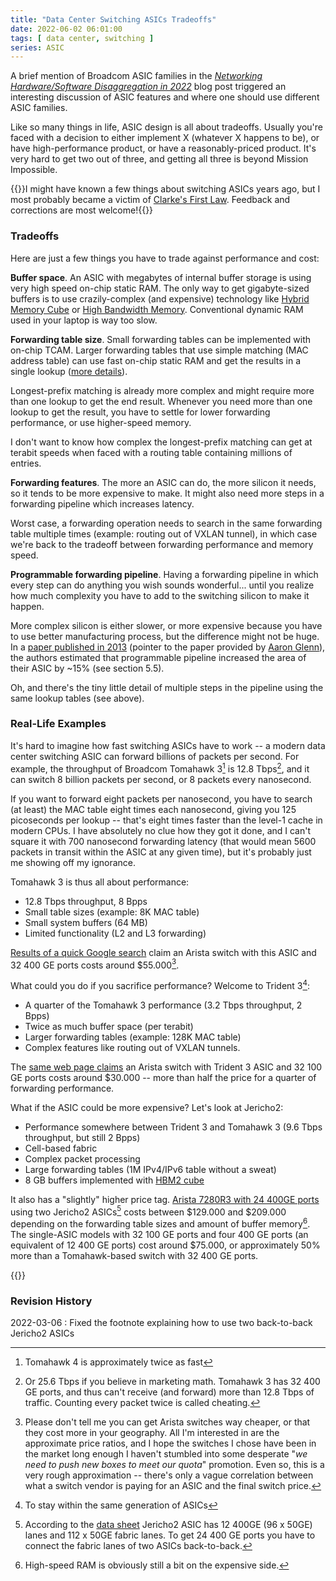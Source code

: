 ```yaml
---
title: "Data Center Switching ASICs Tradeoffs"
date: 2022-06-02 06:01:00
tags: [ data center, switching ]
series: ASIC
---
```

A brief mention of Broadcom ASIC families in the _[Networking Hardware/Software Disaggregation in 2022](https://blog.ipspace.net/2022/05/network-hardware-disaggregation-2022.html)_ blog post triggered an interesting discussion of ASIC features and where one should use different ASIC families.

Like so many things in life, ASIC design is all about tradeoffs. Usually you're faced with a decision to either implement X (whatever X happens to be), or have high-performance product, or have a reasonably-priced product. It's very hard to get two out of three, and getting all three is beyond Mission Impossible.
<!--more-->
{{<note info>}}I might have known a few things about switching ASICs years ago, but I most probably became a victim of [Clarke's First Law](https://en.wikipedia.org/wiki/Clarke%27s_three_laws). Feedback and corrections are most welcome!{{</note>}}

### Tradeoffs

Here are just a few things you have to trade against performance and cost:

**Buffer space**. An ASIC with megabytes of internal buffer storage is using very high speed on-chip static RAM. The only way to get gigabyte-sized buffers is to use crazily-complex (and expensive) technology like [Hybrid Memory Cube](https://en.wikipedia.org/wiki/Hybrid_Memory_Cube) or [High Bandwidth Memory](https://en.wikipedia.org/wiki/High_Bandwidth_Memory). Conventional dynamic RAM used in your laptop is way too slow.

**Forwarding table size**. Small forwarding tables can be implemented with on-chip TCAM. Larger forwarding tables that use simple matching (MAC address table) can use fast on-chip static RAM and get the results in a single lookup ([more details](https://blog.ipspace.net/2022/02/packet-forwarding-header-lookup.html)).

Longest-prefix matching is already more complex and might require more than one lookup to get the end result. Whenever you need more than one lookup to get the result, you have to settle for lower forwarding performance, or use higher-speed memory.

I don't want to know how complex the longest-prefix matching can get at terabit speeds when faced with a routing table containing millions of entries.

**Forwarding features**. The more an ASIC can do, the more silicon it needs, so it tends to be more expensive to make. It might also need more steps in a forwarding pipeline which increases latency.

Worst case, a forwarding operation needs to search in the same forwarding table multiple times (example: routing out of VXLAN tunnel), in which case we're back to the tradeoff between forwarding performance and memory speed.

**Programmable forwarding pipeline**. Having a forwarding pipeline in which every step can do anything you wish sounds wonderful... until you realize how much complexity you have to add to the switching silicon to make it happen.

More complex silicon is either slower, or more expensive because you have to use better manufacturing process, but the difference might not be huge. In a [paper published in 2013](https://dl.acm.org/doi/pdf/10.1145/2486001.2486011) (pointer to the paper provided by [Aaron Glenn](https://www.linkedin.com/in/aaglenn/)), the authors estimated that programmable pipeline increased the area of their ASIC by ~15% (see section 5.5).

Oh, and there's the tiny little detail of multiple steps in the pipeline using the same lookup tables (see above).

### Real-Life Examples

It's hard to imagine how fast switching ASICs have to work -- a modern data center switching ASIC can forward billions of packets per second. For example, the throughput of Broadcom Tomahawk 3[^T4] is 12.8 Tbps[^MM], and it can switch 8 billion packets per second, or 8 packets every nanosecond.

If you want to forward eight packets per nanosecond, you have to search (at least) the MAC table eight times each nanosecond, giving you 125 picoseconds per lookup -- that's eight times faster than the level-1 cache in modern CPUs. I have absolutely no clue how they got it done, and I can't square it with 700 nanosecond forwarding latency (that would mean 5600 packets in transit within the ASIC at any given time), but it's probably just me showing off my ignorance.

[^T4]: Tomahawk 4 is approximately twice as fast
[^MM]: Or 25.6 Tbps if you believe in marketing math. Tomahawk 3 has 32 400 GE ports, and thus can't receive (and forward) more than 12.8 Tbps of traffic. Counting every packet twice is called cheating.

Tomahawk 3 is thus all about performance:

* 12.8 Tbps throughput, 8 Bpps
* Small table sizes (example: 8K MAC table)
* Small system buffers (64 MB)
* Limited functionality (L2 and L3 forwarding)

[Results of a quick Google search](https://itprice.com/arista-price-list/dcs-7060.html) claim an Arista switch with this ASIC and 32 400 GE ports costs around $55.000[^P].

[^P]: Please don't tell me you can get Arista switches way cheaper, or that they cost more in your geography. All I'm interested in are the approximate price ratios, and I hope the switches I chose have been in the market long enough I haven't stumbled into some desperate "_we need to push new boxes to meet our quota_" promotion. Even so, this is a very rough approximation -- there's only a vague correlation between what a switch vendor is paying for an ASIC and the final switch price.

What could you do if you sacrifice performance? Welcome to Trident 3[^T3]:

* A quarter of the Tomahawk 3 performance (3.2 Tbps throughput, 2 Bpps)
* Twice as much buffer space (per terabit)
* Larger forwarding tables (example: 128K MAC table)
* Complex features like routing out of VXLAN tunnels.

[^T3]: To stay within the same generation of ASICs

The [same web page claims](https://itprice.com/arista-price-list/7050cx3-32s.html) an Arista switch with Trident 3 ASIC and 32 100 GE ports costs around $30.000 -- more than half the price for a quarter of forwarding performance.

What if the ASIC could be more expensive? Let's look at Jericho2:

* Performance somewhere between Trident 3 and Tomahawk 3 (9.6 Tbps throughput, but still 2 Bpps)
* Cell-based fabric
* Complex packet processing
* Large forwarding tables (1M IPv4/IPv6 table without a sweat)
* 8 GB buffers implemented with [HBM2 cube](https://en.wikipedia.org/wiki/High_Bandwidth_Memory)

It also has a "slightly" higher price tag. [Arista 7280R3 with 24 400GE ports](https://itprice.com/arista-price-list/7280r3.html) using two Jericho2 ASICs[^2J] costs between $129.000 and $209.000 depending on the forwarding table sizes and amount of buffer memory[^HSR]. The single-ASIC models with 32 100 GE ports and four 400 GE ports (an equivalent of 12 400 GE ports) cost around $75.000, or approximately 50% more than a Tomahawk-based switch with 32 400 GE ports.

{{<next-in-series page="/posts/2022/06/select-data-center-switching-asic.md">}}

### Revision History

2022-03-06
: Fixed the footnote explaining how to use two back-to-back Jericho2 ASICs

[^2J]: According to the [data sheet](https://www.broadcom.com/products/ethernet-connectivity/switching/stratadnx/bcm88690) Jericho2 ASIC has 12 400GE (96 x 50GE) lanes and 112 x 50GE fabric lanes. To get 24 400 GE ports you have to connect the fabric lanes of two ASICs back-to-back.

[^HSR]: High-speed RAM is obviously still a bit on the expensive side.